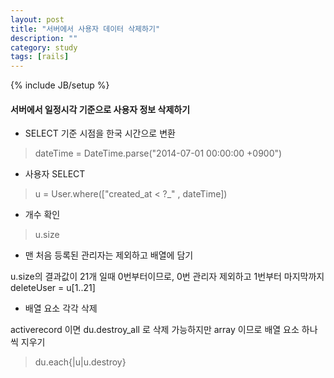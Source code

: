 ```yaml
---
layout: post
title: "서버에서 사용자 데이터 삭제하기"
description: ""
category: study
tags: [rails]
---
```

{% include JB/setup %}

#### 서버에서 일정시각 기준으로 사용자 정보 삭제하기

- SELECT 기준 시점을 한국 시간으로 변환

> dateTime = DateTime.parse("2014-07-01 00:00:00 +0900")

- 사용자 SELECT

> u = User.where(["created_at < ?_" , dateTime])

- 개수 확인

> u.size

- 맨 처음 등록된 관리자는 제외하고 배열에 담기

u.size의 결과값이 21개 일때 0번부터이므로, 0번 관리자 제외하고 1번부터 마지막까지 
   deleteUser = u[1..21]

- 배열 요소 각각 삭제

activerecord 이면 du.destroy_all 로 삭제 가능하지만 array 이므로 배열 요소 하나씩 지우기
> du.each{|u|u.destroy}